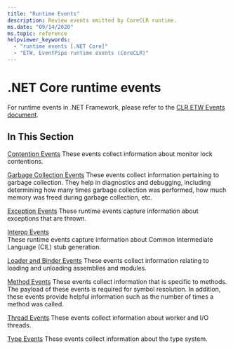 ```yaml
---
title: "Runtime Events"
description: Review events emitted by CoreCLR runtime.
ms.date: "09/14/2020"
ms.topic: reference
helpviewer_keywords: 
  - "runtime events [.NET Core]"
  - "ETW, EventPipe runtime events (CoreCLR)"
---
```

# .NET Core runtime events

For runtime events in .NET Framework, please refer to the [CLR ETW Events document](../../framework/performance/clr-etw-events.md).

## In This Section

 [Contention Events](runtime-contention-events.md)
 These events collect information about monitor lock contentions.

 [Garbage Collection Events](runtime-garbage-collection-events.md)
 These events collect information pertaining to garbage collection. They help in diagnostics and debugging, including determining how many times garbage collection was performed, how much memory was freed during garbage collection, etc.

 [Exception Events](runtime-exception-events.md)
 These runtime events capture information about exceptions that are thrown.

 [Interop Events](runtime-interop-events.md)  
 These runtime events capture information about Common Intermediate Language (CIL) stub generation.

 [Loader and Binder Events](runtime-loader-binder-events.md)
 These events collect information relating to loading and unloading assemblies and modules.  

 [Method Events](runtime-method-events.md)
 These events collect information that is specific to methods. The payload of these events is required for symbol resolution. In addition, these events provide helpful information such as the number of times a method was called.

 [Thread Events](runtime-thread-events.md)
 These events collect information about worker and I/O threads.  

 [Type Events](runtime-type-events.md)
 These events collect information about the type system.

